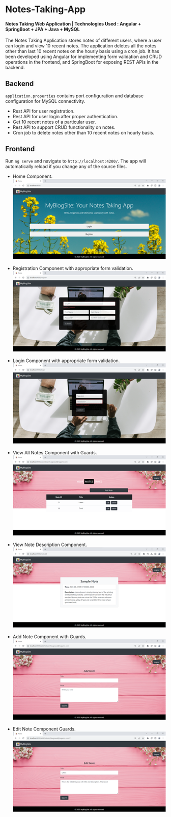 # Notes-Taking-App
#### Notes Taking Web Application | Technologies Used : Angular + SpringBoot + JPA + Java + MySQL 

The Notes Taking Application stores notes of different users, where a user can login and view 10 recent notes. The application deletes all the notes other than last 10 recent notes on the hourly basis using a cron job. It has been developed using Angular for implementing form validation and CRUD operations in the frontend, and SpringBoot for exposing REST APIs in the backend.

## Backend
`application.properties` contains port configuration and database configuration for MySQL connectivity.
<ul>
  <li>Rest API for user registration.</li>
  <li>Rest API for user login  after proper authentication.</li>
  <li>Get 10 recent notes of a particular user.</li>
  <li>Rest API to support CRUD functionality on notes.</li>
  <li>Cron job to delete notes other than 10 recent notes on hourly basis.</li>
</ul>

## Frontend
Run `ng serve` and navigate to `http://localhost:4200/`. The app will automatically reload if you change any of the source files.
<ul>
<li>Home Component.
    <img width=600px src="./Frontend-Application/src/assets/Screenshot 2023-09-22 162350.png">
</li><br>
<li>Registration Component with appropriate form validation.
    <img src="./Frontend-Application/src/assets/Screenshot 2023-09-22 162452.png">
</li><br>
<li>Login Component with appropriate form validation.  
    <img src="./Frontend-Application/src/assets/Screenshot 2023-09-22 162436.png">
</li><br>
<li>View All Notes Component with Guards.
    <img src="./Frontend-Application/src/assets/Screenshot 2023-09-22 163943.png">
</li><br>
<li>View Note Description Component.  
    <img src="./Frontend-Application/src/assets/Screenshot 2023-09-23 150235.png">
</li><br>
<li>Add Note Component with Guards. 
    <img src="./Frontend-Application/src/assets/Screenshot 2023-09-22 163959.png">
</li><br>
<li>Edit Note Component Guards.
    <img src="./Frontend-Application/src/assets/Screenshot 2023-09-22 164042.png">
</li><br>
</ul>
